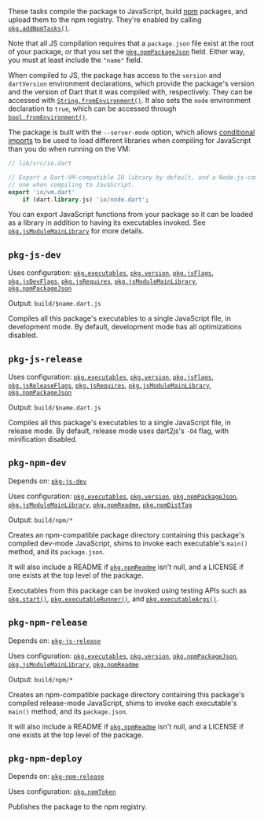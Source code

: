 These tasks compile the package to JavaScript, build [npm][] packages, and
upload them to the npm registry. They're enabled by calling
[`pkg.addNpmTasks()`][].

[npm]: https://www.npmjs.com
[`pkg.addNpmTasks()`]: https://pub.dev/documentation/cli_pkg/latest/cli_pkg/addNpmTasks.html

Note that all JS compilation requires that a `package.json` file exist at the
root of your package, *or* that you set the [`pkg.npmPackageJson`][] field.
Either way, you must at least include the `"name"` field.

[`pkg.npmPackageJson`]: https://pub.dev/documentation/cli_pkg/latest/cli_pkg/npmPackageJson.html

When compiled to JS, the package has access to the `version` and `dartVersion`
environment declarations, which provide the package's version and the version of
Dart that it was compiled with, respectively. They can be accessed with
[`String.fromEnvironment()`][]. It also sets the `node` environment declaration
to `true`, which can be accessed through [`bool.fromEnvironment()`][].

[`String.fromEnvironment()`]: https://api.dartlang.org/stable/dart-core/String/String.fromEnvironment.html
[`bool.fromEnvironment()`]: https://api.dartlang.org/stable/dart-core/String/bool.fromEnvironment.html

The package is built with the `--server-mode` option, which allows [conditional
imports][] to be used to load different libraries when compiling for JavaScript
than you do when running on the VM:

[conditional imports]: https://github.com/dart-lang/site-www/issues/1569

```dart
// lib/src/io.dart

// Export a Dart-VM-compatible IO library by default, and a Node.js-compatible
// one when compiling to JavaScript.
export 'io/vm.dart' 
    if (dart.library.js) 'io/node.dart';
```

You can export JavaScript functions from your package so it can be loaded as a
library in addition to having its executables invoked. See
[`pkg.jsModuleMainLibrary`][] for more details.

[`pkg.jsModuleMainLibrary`]: https://pub.dev/documentation/cli_pkg/latest/cli_pkg/jsModuleMainLibrary.html

## `pkg-js-dev`

Uses configuration: [`pkg.executables`][], [`pkg.version`][], [`pkg.jsFlags`][],
[`pkg.jsDevFlags`][], [`pkg.jsRequires`][], [`pkg.jsModuleMainLibrary`][],
[`pkg.npmPackageJson`][]

[`pkg.executables`]: https://pub.dev/documentation/cli_pkg/latest/cli_pkg/executables.html
[`pkg.version`]: https://pub.dev/documentation/cli_pkg/latest/cli_pkg/version.html
[`pkg.jsFlags`]: https://pub.dev/documentation/cli_pkg/latest/cli_pkg/jsFlags.html
[`pkg.jsDevFlags`]: https://pub.dev/documentation/cli_pkg/latest/cli_pkg/jsDevFlags.html
[`pkg.jsRequires`]: https://pub.dev/documentation/cli_pkg/latest/cli_pkg/jsRequires.html

Output: `build/$name.dart.js`

Compiles all this package's executables to a single JavaScript file, in
development mode. By default, development mode has all optimizations disabled.

## `pkg-js-release`

Uses configuration: [`pkg.executables`][], [`pkg.version`][], [`pkg.jsFlags`][],
[`pkg.jsReleaseFlags`][], [`pkg.jsRequires`][], [`pkg.jsModuleMainLibrary`][],
[`pkg.npmPackageJson`][]

[`pkg.jsReleaseFlags`]: https://pub.dev/documentation/cli_pkg/latest/cli_pkg/jsReleaseFlags.html

Output: `build/$name.dart.js`

Compiles all this package's executables to a single JavaScript file, in release
mode. By default, release mode uses dart2js's `-O4` flag, with minification
disabled.

## `pkg-npm-dev`

Depends on: [`pkg-js-dev`][]

[`pkg-js-dev`]: #pkg-js-dev

Uses configuration: [`pkg.executables`][], [`pkg.version`][], [`pkg.npmPackageJson`][], [`pkg.jsModuleMainLibrary`][], [`pkg.npmReadme`][], [`pkg.npmDistTag`][]

[`pkg.npmReadme`]: https://pub.dev/documentation/cli_pkg/latest/cli_pkg/npmReadme.html
[`pkg.npmDistTag`]: https://pub.dev/documentation/cli_pkg/latest/cli_pkg/npmDistTag.html

Output: `build/npm/*`

Creates an npm-compatible package directory containing this package's compiled
dev-mode JavaScript, shims to invoke each executable's `main()` method, and its
`package.json`.

It will also include a README if [`pkg.npmReadme`][] isn't null, and a LICENSE
if one exists at the top level of the package.

Executables from this package can be invoked using testing APIs such as
[`pkg.start()`][], [`pkg.executableRunner()`][], and [`pkg.executableArgs()`][].

[`pkg.start()`]: https://pub.dev/documentation/cli_pkg/latest/testing/version.html
[`pkg.executableRunner()`]: https://pub.dev/documentation/cli_pkg/latest/testing/executableRunner.html
[`pkg.executableArgs()`]: https://pub.dev/documentation/cli_pkg/latest/testing/executableArgs.html

## `pkg-npm-release`

Depends on: [`pkg-js-release`][]

[`pkg-js-release`]: #pkg-js-release

Uses configuration: [`pkg.executables`][], [`pkg.version`][], [`pkg.npmPackageJson`][], [`pkg.jsModuleMainLibrary`][], [`pkg.npmReadme`][]

Output: `build/npm/*`

Creates an npm-compatible package directory containing this package's compiled
release-mode JavaScript, shims to invoke each executable's `main()` method, and
its `package.json`.

It will also include a README if [`pkg.npmReadme`][] isn't null, and a LICENSE
if one exists at the top level of the package.

## `pkg-npm-deploy`

Depends on: [`pkg-npm-release`][]

[`pkg-npm-release`]: #pkg-npm-release

Uses configuration: [`pkg.npmToken`][]

[`pkg.npmToken`]: https://pub.dev/documentation/cli_pkg/latest/cli_pkg/npmToken.html

Publishes the package to the npm registry.
